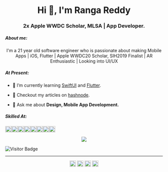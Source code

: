 <h1 align="center">Hi 👋, I'm Ranga Reddy</h1>
<h3 align="center">2x Apple WWDC Scholar, MLSA | App Developer.</h3>

##### About me:
<p align="center">I'm a 21 year old software engineer who is passionate about making Mobile Apps | iOS, Flutter | Apple WWDC20 Scholar, SIH2019 Finalist | AR Enthusiastic | Looking into UI/UX </p>

##### At Present:

- 🌱 I’m currently learning [SwiftUI](https://developer.apple.com/xcode/swiftui/) and [Flutter](https://flutter.dev). 

- 📄 Checkout my articles on [hashnode](https://hashnode.com/@irangareddy). 

- 💬 Ask me about **Design, Mobile App Development.**

##### Skilled At:

<p align="left"><a ><img align="center" src="https://img.icons8.com/color/240/000000/swiftui.png" alt="swiftui" height="20" width="20" /></a><a ><img align="center" src="https://img.icons8.com/color/240/000000/flutter.png" alt="flutter" height="20" width="20" /></a><a ><img align="center" src="https://img.icons8.com/color/240/000000/firebase.png" alt="firebase" height="20" width="20" /></a><a ><img align="center" src="https://img.icons8.com/color/240/000000/swift.png" alt="swift" height="20" width="20" /></a><a ><img align="center" src="https://encrypted-tbn0.gstatic.com/images?q=tbn%3AANd9GcQ7Ul3OpWs37dr2Msc7D2zLaWyqIcYWbG3Wzg&usqp=CAU" alt="dart" height="20" width="20" /></a><a ><img align="center" src="https://img.icons8.com/color/240/000000/javascript.png" alt="javascript" height="20" width="20" /></a><a ><img align="center" src="https://img.icons8.com/color/240/000000/python.png" alt="python" height="20" width="20" /></a><a ><img align="center" src="https://img.icons8.com/color/240/000000/java-coffee-cup-logo.png" alt="java" height="20" width="20" /></a>
</p>


<p align="center">
 <img src="https://github-readme-stats.vercel.app/api?username=irangareddy&count_private=true&show_icons=true&title_color=ffffff&icon_color=ffbe0b&text_color=D8E5F6&bg_color=5C43F2"/>
</p>

![Visitor Badge](https://visitor-badge.laobi.icu/badge?page_id=irangareddy)

<!-- - 📫 How to reach me **hello@irangareddy.com** -->

***

<p align="center">
<a href="https://dev.to/irangareddy" target="blank"><img align="center" src="https://cdn.jsdelivr.net/npm/simple-icons@3.0.1/icons/dev-dot-to.svg" alt="irangareddy" height="20" width="20" /></a>
<a href="https://twitter.com/irangareddy" target="blank"><img align="center" src="https://cdn.jsdelivr.net/npm/simple-icons@3.0.1/icons/twitter.svg" alt="kingokings" height="20" width="20" /></a>
<a href="https://linkedin.com/in/irangareddy" target="blank"><img align="center" src="https://cdn.jsdelivr.net/npm/simple-icons@3.0.1/icons/linkedin.svg" alt="irangareddy" height="20" width="20" /></a>
<!-- <a href="https://fb.com/irangareddy" target="blank"><img align="center" src="https://cdn.jsdelivr.net/npm/simple-icons@3.0.1/icons/facebook.svg" alt="irangareddy" height="20" width="20" /></a> -->
<a href="https://instagram.com/irangareddy" target="blank"><img align="center" src="https://cdn.jsdelivr.net/npm/simple-icons@3.0.1/icons/instagram.svg" alt="irangareddy" height="20" width="20" /></a>
<!-- <a href="https://dribbble.com/irangareddy" target="blank"><img align="center" src="https://image.flaticon.com/icons/png/512/87/87400.png" alt="irangareddy" height="20" width="20" /></a>
</p>
 -->








<!-- - 🔭 I’m currently working on   -->

